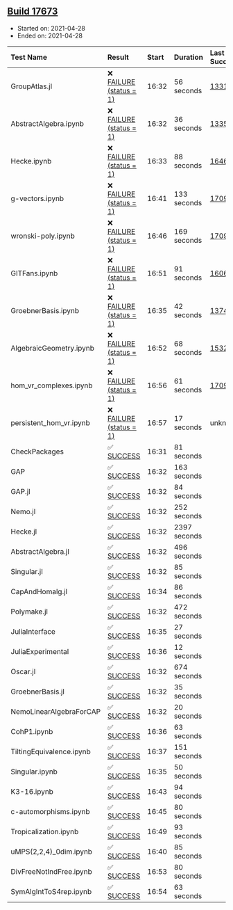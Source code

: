 ## [Build 17673](https://oscarci.mathematik.uni-kl.de/job/oscar/17673/)

* Started on: 2021-04-28
* Ended on: 2021-04-28

| Test Name    | Result | Start | Duration | Last Success | First Failure |
|:-------------|:-------|:------|:---------|:-------------|:--------------|
| GroupAtlas.jl | ❌ [FAILURE (status = 1)](https://oscarci.mathematik.uni-kl.de/job/oscar/17673/artifact/logs/build-17673/GroupAtlas.jl.log) | 16:32 | 56 seconds | [13311](https://oscarci.mathematik.uni-kl.de/job/oscar/13311/) | [13312](https://oscarci.mathematik.uni-kl.de/job/oscar/13312/) |
| AbstractAlgebra.ipynb | ❌ [FAILURE (status = 1)](https://oscarci.mathematik.uni-kl.de/job/oscar/17673/artifact/logs/build-17673/AbstractAlgebra.ipynb.log) | 16:32 | 36 seconds | [13355](https://oscarci.mathematik.uni-kl.de/job/oscar/13355/) | [13356](https://oscarci.mathematik.uni-kl.de/job/oscar/13356/) |
| Hecke.ipynb | ❌ [FAILURE (status = 1)](https://oscarci.mathematik.uni-kl.de/job/oscar/17673/artifact/logs/build-17673/Hecke.ipynb.log) | 16:33 | 88 seconds | [16463](https://oscarci.mathematik.uni-kl.de/job/oscar/16463/) | [16464](https://oscarci.mathematik.uni-kl.de/job/oscar/16464/) |
| g-vectors.ipynb | ❌ [FAILURE (status = 1)](https://oscarci.mathematik.uni-kl.de/job/oscar/17673/artifact/logs/build-17673/g-vectors.ipynb.log) | 16:41 | 133 seconds | [17099](https://oscarci.mathematik.uni-kl.de/job/oscar/17099/) | [17100](https://oscarci.mathematik.uni-kl.de/job/oscar/17100/) |
| wronski-poly.ipynb | ❌ [FAILURE (status = 1)](https://oscarci.mathematik.uni-kl.de/job/oscar/17673/artifact/logs/build-17673/wronski-poly.ipynb.log) | 16:46 | 169 seconds | [17098](https://oscarci.mathematik.uni-kl.de/job/oscar/17098/) | [17099](https://oscarci.mathematik.uni-kl.de/job/oscar/17099/) |
| GITFans.ipynb | ❌ [FAILURE (status = 1)](https://oscarci.mathematik.uni-kl.de/job/oscar/17673/artifact/logs/build-17673/GITFans.ipynb.log) | 16:51 | 91 seconds | [16068](https://oscarci.mathematik.uni-kl.de/job/oscar/16068/) | [16069](https://oscarci.mathematik.uni-kl.de/job/oscar/16069/) |
| GroebnerBasis.ipynb | ❌ [FAILURE (status = 1)](https://oscarci.mathematik.uni-kl.de/job/oscar/17673/artifact/logs/build-17673/GroebnerBasis.ipynb.log) | 16:35 | 42 seconds | [13748](https://oscarci.mathematik.uni-kl.de/job/oscar/13748/) | [13749](https://oscarci.mathematik.uni-kl.de/job/oscar/13749/) |
| AlgebraicGeometry.ipynb | ❌ [FAILURE (status = 1)](https://oscarci.mathematik.uni-kl.de/job/oscar/17673/artifact/logs/build-17673/AlgebraicGeometry.ipynb.log) | 16:52 | 68 seconds | [15322](https://oscarci.mathematik.uni-kl.de/job/oscar/15322/) | [15323](https://oscarci.mathematik.uni-kl.de/job/oscar/15323/) |
| hom_vr_complexes.ipynb | ❌ [FAILURE (status = 1)](https://oscarci.mathematik.uni-kl.de/job/oscar/17673/artifact/logs/build-17673/hom_vr_complexes.ipynb.log) | 16:56 | 61 seconds | [17099](https://oscarci.mathematik.uni-kl.de/job/oscar/17099/) | [17100](https://oscarci.mathematik.uni-kl.de/job/oscar/17100/) |
| persistent_hom_vr.ipynb | ❌ [FAILURE (status = 1)](https://oscarci.mathematik.uni-kl.de/job/oscar/17673/artifact/logs/build-17673/persistent_hom_vr.ipynb.log) | 16:57 | 17 seconds | unknown | unknown |
| CheckPackages | ✅ [SUCCESS](https://oscarci.mathematik.uni-kl.de/job/oscar/17673/artifact/logs/build-17673/CheckPackages.log) | 16:31 | 81 seconds |  |  |
| GAP | ✅ [SUCCESS](https://oscarci.mathematik.uni-kl.de/job/oscar/17673/artifact/logs/build-17673/GAP.log) | 16:32 | 163 seconds |  |  |
| GAP.jl | ✅ [SUCCESS](https://oscarci.mathematik.uni-kl.de/job/oscar/17673/artifact/logs/build-17673/GAP.jl.log) | 16:32 | 84 seconds |  |  |
| Nemo.jl | ✅ [SUCCESS](https://oscarci.mathematik.uni-kl.de/job/oscar/17673/artifact/logs/build-17673/Nemo.jl.log) | 16:32 | 252 seconds |  |  |
| Hecke.jl | ✅ [SUCCESS](https://oscarci.mathematik.uni-kl.de/job/oscar/17673/artifact/logs/build-17673/Hecke.jl.log) | 16:32 | 2397 seconds |  |  |
| AbstractAlgebra.jl | ✅ [SUCCESS](https://oscarci.mathematik.uni-kl.de/job/oscar/17673/artifact/logs/build-17673/AbstractAlgebra.jl.log) | 16:32 | 496 seconds |  |  |
| Singular.jl | ✅ [SUCCESS](https://oscarci.mathematik.uni-kl.de/job/oscar/17673/artifact/logs/build-17673/Singular.jl.log) | 16:32 | 85 seconds |  |  |
| CapAndHomalg.jl | ✅ [SUCCESS](https://oscarci.mathematik.uni-kl.de/job/oscar/17673/artifact/logs/build-17673/CapAndHomalg.jl.log) | 16:34 | 86 seconds |  |  |
| Polymake.jl | ✅ [SUCCESS](https://oscarci.mathematik.uni-kl.de/job/oscar/17673/artifact/logs/build-17673/Polymake.jl.log) | 16:32 | 472 seconds |  |  |
| JuliaInterface | ✅ [SUCCESS](https://oscarci.mathematik.uni-kl.de/job/oscar/17673/artifact/logs/build-17673/JuliaInterface.log) | 16:35 | 27 seconds |  |  |
| JuliaExperimental | ✅ [SUCCESS](https://oscarci.mathematik.uni-kl.de/job/oscar/17673/artifact/logs/build-17673/JuliaExperimental.log) | 16:36 | 12 seconds |  |  |
| Oscar.jl | ✅ [SUCCESS](https://oscarci.mathematik.uni-kl.de/job/oscar/17673/artifact/logs/build-17673/Oscar.jl.log) | 16:32 | 674 seconds |  |  |
| GroebnerBasis.jl | ✅ [SUCCESS](https://oscarci.mathematik.uni-kl.de/job/oscar/17673/artifact/logs/build-17673/GroebnerBasis.jl.log) | 16:32 | 35 seconds |  |  |
| NemoLinearAlgebraForCAP | ✅ [SUCCESS](https://oscarci.mathematik.uni-kl.de/job/oscar/17673/artifact/logs/build-17673/NemoLinearAlgebraForCAP.log) | 16:32 | 20 seconds |  |  |
| CohP1.ipynb | ✅ [SUCCESS](https://oscarci.mathematik.uni-kl.de/job/oscar/17673/artifact/logs/build-17673/CohP1.ipynb.log) | 16:36 | 63 seconds |  |  |
| TiltingEquivalence.ipynb | ✅ [SUCCESS](https://oscarci.mathematik.uni-kl.de/job/oscar/17673/artifact/logs/build-17673/TiltingEquivalence.ipynb.log) | 16:37 | 151 seconds |  |  |
| Singular.ipynb | ✅ [SUCCESS](https://oscarci.mathematik.uni-kl.de/job/oscar/17673/artifact/logs/build-17673/Singular.ipynb.log) | 16:35 | 50 seconds |  |  |
| K3-16.ipynb | ✅ [SUCCESS](https://oscarci.mathematik.uni-kl.de/job/oscar/17673/artifact/logs/build-17673/K3-16.ipynb.log) | 16:43 | 94 seconds |  |  |
| c-automorphisms.ipynb | ✅ [SUCCESS](https://oscarci.mathematik.uni-kl.de/job/oscar/17673/artifact/logs/build-17673/c-automorphisms.ipynb.log) | 16:45 | 80 seconds |  |  |
| Tropicalization.ipynb | ✅ [SUCCESS](https://oscarci.mathematik.uni-kl.de/job/oscar/17673/artifact/logs/build-17673/Tropicalization.ipynb.log) | 16:49 | 93 seconds |  |  |
| uMPS(2,2,4)_0dim.ipynb | ✅ [SUCCESS](https://oscarci.mathematik.uni-kl.de/job/oscar/17673/artifact/logs/build-17673/uMPS-2-2-4-_0dim.ipynb.log) | 16:40 | 85 seconds |  |  |
| DivFreeNotIndFree.ipynb | ✅ [SUCCESS](https://oscarci.mathematik.uni-kl.de/job/oscar/17673/artifact/logs/build-17673/DivFreeNotIndFree.ipynb.log) | 16:53 | 80 seconds |  |  |
| SymAlgIntToS4rep.ipynb | ✅ [SUCCESS](https://oscarci.mathematik.uni-kl.de/job/oscar/17673/artifact/logs/build-17673/SymAlgIntToS4rep.ipynb.log) | 16:54 | 63 seconds |  |  |
